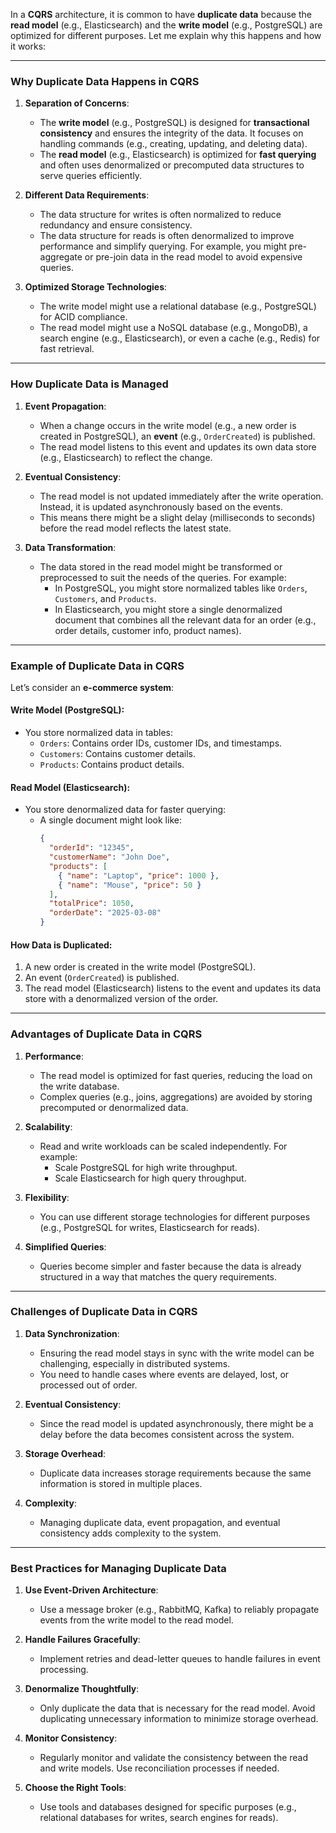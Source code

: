 In a **CQRS** architecture, it is common to have **duplicate data** because the **read model** (e.g., Elasticsearch) and the **write model** (e.g., PostgreSQL) are optimized for different purposes. Let me explain why this happens and how it works:

---

### **Why Duplicate Data Happens in CQRS**
1. **Separation of Concerns**:
   - The **write model** (e.g., PostgreSQL) is designed for **transactional consistency** and ensures the integrity of the data. It focuses on handling commands (e.g., creating, updating, and deleting data).
   - The **read model** (e.g., Elasticsearch) is optimized for **fast querying** and often uses denormalized or precomputed data structures to serve queries efficiently.

2. **Different Data Requirements**:
   - The data structure for writes is often normalized to reduce redundancy and ensure consistency.
   - The data structure for reads is often denormalized to improve performance and simplify querying. For example, you might pre-aggregate or pre-join data in the read model to avoid expensive queries.

3. **Optimized Storage Technologies**:
   - The write model might use a relational database (e.g., PostgreSQL) for ACID compliance.
   - The read model might use a NoSQL database (e.g., MongoDB), a search engine (e.g., Elasticsearch), or even a cache (e.g., Redis) for fast retrieval.

---

### **How Duplicate Data is Managed**
1. **Event Propagation**:
   - When a change occurs in the write model (e.g., a new order is created in PostgreSQL), an **event** (e.g., `OrderCreated`) is published.
   - The read model listens to this event and updates its own data store (e.g., Elasticsearch) to reflect the change.

2. **Eventual Consistency**:
   - The read model is not updated immediately after the write operation. Instead, it is updated asynchronously based on the events.
   - This means there might be a slight delay (milliseconds to seconds) before the read model reflects the latest state.

3. **Data Transformation**:
   - The data stored in the read model might be transformed or preprocessed to suit the needs of the queries. For example:
     - In PostgreSQL, you might store normalized tables like `Orders`, `Customers`, and `Products`.
     - In Elasticsearch, you might store a single denormalized document that combines all the relevant data for an order (e.g., order details, customer info, product names).

---

### **Example of Duplicate Data in CQRS**
Let’s consider an **e-commerce system**:

#### **Write Model (PostgreSQL)**:
- You store normalized data in tables:
  - `Orders`: Contains order IDs, customer IDs, and timestamps.
  - `Customers`: Contains customer details.
  - `Products`: Contains product details.

#### **Read Model (Elasticsearch)**:
- You store denormalized data for faster querying:
  - A single document might look like:
    ```json
    {
      "orderId": "12345",
      "customerName": "John Doe",
      "products": [
        { "name": "Laptop", "price": 1000 },
        { "name": "Mouse", "price": 50 }
      ],
      "totalPrice": 1050,
      "orderDate": "2025-03-08"
    }
    ```

#### **How Data is Duplicated**:
1. A new order is created in the write model (PostgreSQL).
2. An event (`OrderCreated`) is published.
3. The read model (Elasticsearch) listens to the event and updates its data store with a denormalized version of the order.

---

### **Advantages of Duplicate Data in CQRS**
1. **Performance**:
   - The read model is optimized for fast queries, reducing the load on the write database.
   - Complex queries (e.g., joins, aggregations) are avoided by storing precomputed or denormalized data.

2. **Scalability**:
   - Read and write workloads can be scaled independently. For example:
     - Scale PostgreSQL for high write throughput.
     - Scale Elasticsearch for high query throughput.

3. **Flexibility**:
   - You can use different storage technologies for different purposes (e.g., PostgreSQL for writes, Elasticsearch for reads).

4. **Simplified Queries**:
   - Queries become simpler and faster because the data is already structured in a way that matches the query requirements.

---

### **Challenges of Duplicate Data in CQRS**
1. **Data Synchronization**:
   - Ensuring the read model stays in sync with the write model can be challenging, especially in distributed systems.
   - You need to handle cases where events are delayed, lost, or processed out of order.

2. **Eventual Consistency**:
   - Since the read model is updated asynchronously, there might be a delay before the data becomes consistent across the system.

3. **Storage Overhead**:
   - Duplicate data increases storage requirements because the same information is stored in multiple places.

4. **Complexity**:
   - Managing duplicate data, event propagation, and eventual consistency adds complexity to the system.

---

### **Best Practices for Managing Duplicate Data**
1. **Use Event-Driven Architecture**:
   - Use a message broker (e.g., RabbitMQ, Kafka) to reliably propagate events from the write model to the read model.

2. **Handle Failures Gracefully**:
   - Implement retries and dead-letter queues to handle failures in event processing.

3. **Denormalize Thoughtfully**:
   - Only duplicate the data that is necessary for the read model. Avoid duplicating unnecessary information to minimize storage overhead.

4. **Monitor Consistency**:
   - Regularly monitor and validate the consistency between the read and write models. Use reconciliation processes if needed.

5. **Choose the Right Tools**:
   - Use tools and databases designed for specific purposes (e.g., relational databases for writes, search engines for reads).
